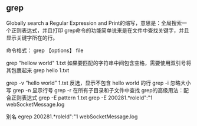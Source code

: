 ## grep 

Globally search a Regular Expression and Print的缩写，意思是：全局搜索一个正则表达式，并且打印
grep命令的功能简单说来是在文件中查找关键字，并且显示关键字所在的行。

命令格式：
grep 【options】 file

grep "hellow world" 1.txt
如果要匹配的字符串中间包含空格，需要使用双引号将其包裹起来
grep hello 1.txt

grep -v “hello world” 1.txt
反选，显示不包含  hello world 的行
grep -i
忽略大小写
grep -n
显示行号
grep -r
在所有子目录和子文件中查找
grep的高级用法：配合正则表达式
grep -E pattern  1.txt
grep -E 200281.*roleId\"\:\"1 webSocketMessage.log

别名
egrep 200281.*roleId\"\:\"1 webSocketMessage.log